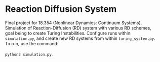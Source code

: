 # Reaction Diffusion System

Final project for 18.354 (Nonlinear Dynamics: Continuum Systems). Simulation of Reaction-Diffusion (RD) system with various RD schemes, goal being to create Turing Instabilities. Configure runs within `simulation.py`, and create new RD systems from within `turing_system.py`. To run, use the command: <br> <br>
`python3 simulation.py`.
